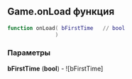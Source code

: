## Game.onLoad функция


```lua
function onLoad( bFirstTime   // bool
               )
```


### Параметры

**bFirstTime** (**bool**) - ![bFirstTime]


